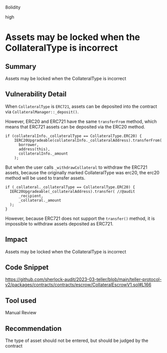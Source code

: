 8olidity

high

# Assets may be locked when the CollateralType is incorrect

## Summary
Assets may be locked when the CollateralType is incorrect
## Vulnerability Detail
When `CollateralType` is `ERC721`, assets can be deposited into the contract via `CollateralManager::_deposit()`.

However, ERC20 and ERC721 have the same `transferFrom` method, which means that ERC721 assets can be deposited via the ERC20 method.

```solidity
if (collateralInfo._collateralType == CollateralType.ERC20) {
	IERC20Upgradeable(collateralInfo._collateralAddress).transferFrom(
	  borrower,
	  address(this),
	  collateralInfo._amount
	);
```
But when the user calls `_withdrawCollateral` to withdraw the ERC721 assets, because the originally marked CollateralType was erc20, the erc20 method will be used to transfer assets.
```solidity
if (_collateral._collateralType == CollateralType.ERC20) {
  IERC20Upgradeable(_collateralAddress).transfer( //@audit
      _recipient,
      _collateral._amount
  );
}

```
However, because ERC721 does not support the `transfer()` method, it is impossible to withdraw assets deposited as ERC721.
## Impact
Assets may be locked when the CollateralType is incorrect
## Code Snippet
https://github.com/sherlock-audit/2023-03-teller/blob/main/teller-protocol-v2/packages/contracts/contracts/escrow/CollateralEscrowV1.sol#L166
## Tool used

Manual Review

## Recommendation
The type of asset should not be entered, but should be judged by the contract
